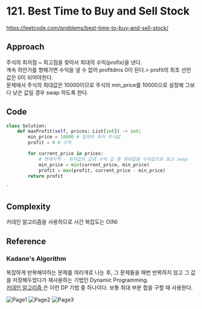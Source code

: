# 121. Best Time to Buy and Sell Stock

https://leetcode.com/problems/best-time-to-buy-and-sell-stock/

## Approach

주식의 최저점 ~ 최고점을 찾아서 최대의 수익(profix)을 낸다.<br>
계속 하안가를 향해가면 수익을 낼 수 없어 profitdms 0이 된다.> profit의 최초 선언 값은 0이 되어야한다.<br>
문제에서 주식의 최대값은 10000이므로 주식의 min_price를 10000으로 설정해 그보다 낮은 값일 경우 swap 하도록 한다.

## Code

```python
class Solution:
    def maxProfit(self, prices: List[int]) -> int:
        min_price = 10000 # 임의의 최저 주식값
        profit = 0 # 수익

        for current_price in prices:
            # 현재가격 - 최저값의 값과 수익 값 중 최대값을 수익값으로 보고 swap
            min_price = min(current_price, min_price)
            profit = max(profit, current_price - min_price)
        return profit

```

`

## Complexity

카데인 알고리즘을 사용하므로 시간 복잡도는 O(N)

## Reference

### Kadane's Algorithm

복잡하게 반복해야하는 문제를 여러개로 나눈 후, 그 문제들을 매번 반복하지 않고 그 값을 저장해두었다가 재사용하는 기법인 Dynamic Programming.<br>
[카데인 알고리즘
](https://medium.com/@rsinghal757/kadanes-algorithm-dynamic-programming-how-and-why-does-it-work-3fd8849ed73d)은 이런 DP 기법 중 하나이다.
보통 최대 부분 합을 구할 때 사용한다.

![Page1](https://user-images.githubusercontent.com/48708746/200193731-dc459ecc-3e6a-4a75-b58d-3141dd89ca5c.png)
![Page2](https://user-images.githubusercontent.com/48708746/200193734-d30eafc8-5447-4768-8a04-c821b887cc2f.png)
![Page3](https://user-images.githubusercontent.com/48708746/200193738-7237420f-7b78-493d-b181-efe2f147b2d2.png)
